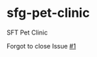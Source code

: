 # sfg-pet-clinic
SFT Pet Clinic

Forgot to close Issue [#1](https://github.com/acacia1021/sfg-pet-clinic/issues/1)